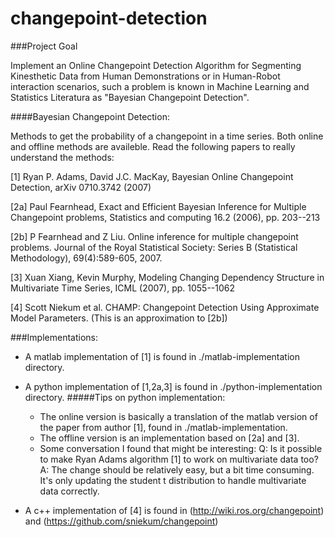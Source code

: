 # changepoint-detection

###Project Goal

Implement an Online Changepoint Detection Algorithm for Segmenting Kinesthetic Data from Human Demonstrations or in Human-Robot interaction scenarios, such a problem is known in Machine Learning and Statistics Literatura as "Bayesian Changepoint Detection".

####Bayesian Changepoint Detection:

Methods to get the probability of a changepoint in a time series. Both online and offline methods are availeble. Read the following papers to really understand the methods:

[1] Ryan P. Adams, David J.C. MacKay, Bayesian Online Changepoint Detection, arXiv 0710.3742 (2007)

[2a] Paul Fearnhead, Exact and Efficient Bayesian Inference for Multiple Changepoint problems, Statistics and computing 16.2 (2006), pp. 203--213

[2b] P Fearnhead and Z Liu. Online inference for multiple changepoint problems. Journal of the Royal Statistical Society: Series B (Statistical Methodology), 69(4):589-605, 2007.

[3] Xuan Xiang, Kevin Murphy, Modeling Changing Dependency Structure in Multivariate Time Series, ICML (2007), pp. 1055--1062

[4] Scott Niekum et al. CHAMP: Changepoint Detection Using Approximate Model Parameters.
(This is an approximation to [2b])

###Implementations:
- A matlab implementation of [1] is found in ./matlab-implementation directory. 

- A python implementation of [1,2a,3] is found in ./python-implementation directory.
#####Tips on python implementation:
  - The online version is basically a translation of the matlab version of the paper from
  author [1], found in ./matlab-implementation.
  - The offline version is an implementation based on [2a] and [3].
  - Some conversation I found that might be interesting:
  Q: Is it possible to make Ryan Adams algorithm [1] to work on multivariate data too?
  A: The change should be relatively easy, but a bit time consuming. It's only updating the student t distribution to handle multivariate data correctly. 

- A c++ implementation of [4] is found in (http://wiki.ros.org/changepoint) and
(https://github.com/sniekum/changepoint) 


